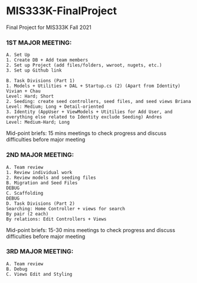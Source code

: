 # MIS333K-FinalProject
Final Project for MIS333K Fall 2021

### 1ST MAJOR MEETING: 
	A. Set Up
	1. Create DB + Add team members 
	2. Set up Project (add files/folders, wwroot, nugets, etc.)
	3. Set up Github link

	B. Task Divisions (Part 1) 
	1. Models + Utilities + DAL + Startup.cs (2) (Apart from Identity) Vivian + Chau 
	Level: Hard; Short 
	2. Seeding: create seed controllers, seed files, and seed views Briana 
	Level: Medium; Long + Detail-oriented 
	3. Identity (AppUser + ViewModels + Utitilies for Add User, and everything else related to Identity exclude Seeding) Andres 
	Level: Medium-Hard; Long
	
	
Mid-point briefs: 15 mins meetings to check progress and discuss difficulties before major meeting

### 2ND MAJOR MEETING: 
	A. Team review
	1. Review individual work 
	2. Review models and seeding files 
	B. Migration and Seed Files 
	DEBUG
	C. Scaffolding 
	DEBUG 
	D. Task Divisions (Part 2) 
	Searching: Home Controller + views for search
	By pair (2 each) 
	By relations: Edit Controllers + Views
	
Mid-point briefs: 15-30 mins meetings to check progress and discuss difficulties before major meeting

### 3RD MAJOR MEETING: 
	A. Team review 
	B. Debug 
	C. Views Edit and Styling 
